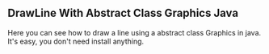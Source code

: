 ## DrawLine With Abstract Class Graphics Java 

Here you can see how to draw a line using a abstract class Graphics in java.
It's easy, you don't need install anything.